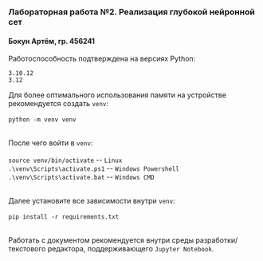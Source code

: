 ### Лабораторная работа №2. Реализация глубокой нейронной сет
#### Бокун Артём, гр. 456241

Работоспособность подтверждена на версиях Python:

`3.10.12`<br>
`3.12`

Для более оптимального использования памяти на устройстве рекомендуется создать `venv`:<br><br>
`python -m venv venv`<br><br>

После чего войти в `venv`:<br><br>
`source venv/bin/activate` -- `Linux`<br>
`.\venv\Scripts\activate.ps1` -- `Windows Powershell`<br>
`.\venv\Scripts\activate.bat` -- `Windows CMD`<br><br>

Далее установите все зависимости внутри `venv`:<br><br>
`pip install -r requirements.txt`<br><br>

Работать с документом рекомендуется внутри среды разработки/текстового редактора, поддерживающего `Jupyter Notebook`.
